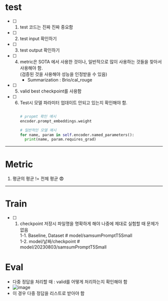 # test
- [ ] 1. test 코드는 진짜 진짜 중요함
- [ ] 2. test input 확인하기
- [ ] 3. test output 확인하기
- [ ] 4. metric은 SOTA 에서 사용한 것이나, 일반적으로 많이 사용하는 것들을 찾아서 사용해야 함.  
      (검증된 것을 사용해야 성능을 인정받을 수 있음)  
      - Summarization : Brio/cal_rouge  
- [ ] 5. valid best checkpoint를 사용함
- [ ] 6. Test시 모델 파라미터 업데이트 안되고 있는지 확인해야 함.
      ```python
      
      # propmt 확인 예시
      encoder.prompt_embeddings.weight

      # 일반적인 모델 예시
      for name, param in self.encoder.named_parameters():
        print(name, param.requires_grad)
      
      ```
---------------------------------------------------------------------------------------------------------------------------------
# Metric
1. 평균의 평균 != 전체 평균 😨
----------------------------------------------------------------------------------------------------------------------------------
# Train
- [ ] 1. checkpoint 저장시 파일명을 명확하게 해야 나중에 제대로 실험할 때 문제가 없음  
            1-1. Baseline, Dataset # model/samsumPromptT5Small  
            1-2. model/날짜/checkpoint  # model/20230803/samsumPromptT5Small  
# Eval
- 다중 정답을 처리할 때 : valid를 어떻게 처리하는지 확인해야 함
- ![image](https://github.com/ailab-prompt-transfer/Basic_Model_v2.0/assets/111937758/7a6791c8-ed46-415c-9535-c469058547c6)
- 이 경우 다중 정답을 리스트로 받아야 함

